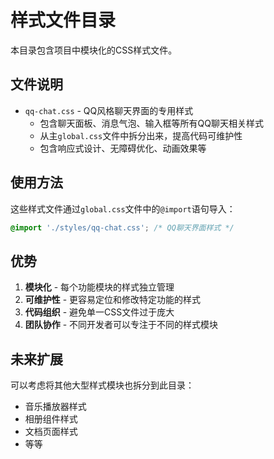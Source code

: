 # 样式文件目录

本目录包含项目中模块化的CSS样式文件。

## 文件说明

- `qq-chat.css` - QQ风格聊天界面的专用样式
  - 包含聊天面板、消息气泡、输入框等所有QQ聊天相关样式
  - 从主`global.css`文件中拆分出来，提高代码可维护性
  - 包含响应式设计、无障碍优化、动画效果等

## 使用方法

这些样式文件通过`global.css`文件中的`@import`语句导入：

```css
@import './styles/qq-chat.css'; /* QQ聊天界面样式 */
```

## 优势

1. **模块化** - 每个功能模块的样式独立管理
2. **可维护性** - 更容易定位和修改特定功能的样式
3. **代码组织** - 避免单一CSS文件过于庞大
4. **团队协作** - 不同开发者可以专注于不同的样式模块

## 未来扩展

可以考虑将其他大型样式模块也拆分到此目录：
- 音乐播放器样式
- 相册组件样式  
- 文档页面样式
- 等等 